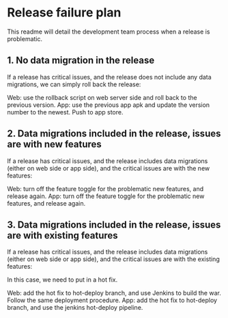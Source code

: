 # Release failure plan

This readme will detail the development team process when a release is problematic.

## 1. No data migration in the release

If a release has critical issues, and the release does not include any data migrations, we can simply roll back the release:

Web: use the rollback script on web server side and roll back to the previous version.
App: use the previous app apk and update the version number to the newest. Push to app store.


## 2. Data migrations included in the release, issues are with new features

If a release has critical issues, and the release includes data migrations (either on web side or app side), and the critical issues are with the new features:

Web: turn off the feature toggle for the problematic new features, and release again.
App: turn off the feature toggle for the problematic new features, and release again.

## 3. Data migrations included in the release, issues are with existing features

If a release has critical issues, and the release includes data migrations (either on web side or app side), and the critical issues are with the existing features:

In this case, we need to put in a hot fix.

Web: add the hot fix to hot-deploy branch, and use Jenkins to build the war. Follow the same deployment procedure.
App: add the hot fix to hot-deploy branch, and use the jenkins hot-deploy pipeline.